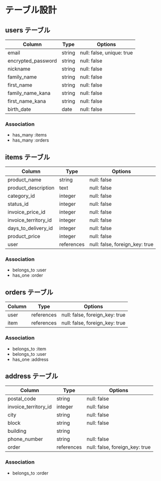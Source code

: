 # テーブル設計

## users テーブル

| Column             | Type    | Options                        |
| ------------------ | ------- | ------------------------------ |
| email              | string  | null: false, unique: true      |
| encrypted_password | string  | null: false                    |
| nickname           | string  | null: false                    |
| family_name        | string  | null: false                    |
| first_name         | string  | null: false                    |
| family_name_kana   | string  | null: false                    |
| first_name_kana    | string  | null: false                    |
| birth_date         | date    | null: false                    |

### Association

- has_many :items
- has_many :orders


## items テーブル

| Column               | Type       | Options                        |
| -------------------- | ---------- | ------------------------------ |
| product_name         | string     | null: false                    |
| product_description  | text       | null: false                    |
| category_id          | integer    | null: false                    |
| status_id            | integer    | null: false                    |
| invoice_price_id     | integer    | null: false                    |
| invoice_territory_id | integer    | null: false                    |
| days_to_delivery_id  | integer    | null: false                    |
| product_price        | integer    | null: false                    |
| user                 | references | null: false, foreign_key: true |

### Association

- belongs_to :user
- has_one :order


## orders テーブル

| Column             | Type       | Options                        |
| ------------------ | ---------- | ------------------------------ |
| user               | references | null: false, foreign_key: true |
| item               | references | null: false, foreign_key: true |

### Association

- belongs_to :item
- belongs_to :user
- has_one :address


## address テーブル

| Column               | Type       | Options                        |
| -------------------- | ---------- | ------------------------------ |
| postal_code          | string     | null: false                    |
| invoice_territory_id | integer    | null: false                    |
| city                 | string     | null: false                    |
| block                | string     | null: false                    |
| building             | string     |                                |
| phone_number         | string     | null: false                    |
| order                | references | null: false, foreign_key: true |

### Association

- belongs_to :order